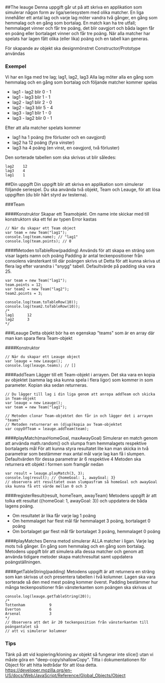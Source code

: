 ##The leauge
Denna uppgift går ut på att skriva en applikation som simulerar någon form av liga/seriesystem med olika matcher.
En liga innehåller ett antal lag och varje lag möter vandra två gånger, en gång som hemmalag och en gång som bortalag.
En match kan ha tre utfall; hemmalaget vinner och får tre poäng, det blir oavgjort och båda lagen får en poäng eller
bortalaget vinner och får tre poäng.
När alla matcher har spelats har lagen fått olika (eller lika) poäng och en tabell kan generas.

För skapande av objekt ska designmönstret Constructor/Prototype användas

### Exempel

Vi har en liga med tre lag; lag1, lag2, lag3
Alla lag möter alla en gång som hemmalag och en gång som bortalag och följande matcher kommer spelas

* lag1 - lag2 blir 0 - 1
* lag1 - lag3 blir 1 - 1
* lag2 - lag1 blir 2 - 0
* lag2 - lag3 blir 5 - 4
* lag3 - lag1 blir 1 - 0
* lag3 - lag2 blir 0 - 1

Efter att alla matcher spelats kommer
* lag1 ha 1 poäng (tre förluster och en oavgjord)
* lag2 ha 12 poäng (fyra vinster)
* lag3 ha 4 poäng (en vinst, en oavgjord, två förluster)

Den sorterade tabellen som ska skrivas ut blir således:
```
lag2    12
lag3    4
lag1    1
```

##Din uppgift
Din uppgift blir att skriva en applikation som simulerar följande seriespel.
Du ska använda två objekt, Team och Leauge, för att lösa uppgiften (du blir hårt styrd av testerna).

###Team

####Konstruktor
Skapar ett Teamobjekt. Om name inte skickar med till konstruktorn ska ett fel av typen Error kastas
```
// När du skapar ett Team object
var team = new Team("lag1");
console.log(team.name); // "lag1"
console.log(team.points); // 0

```

####Metoden toTableRow(padding)
Används för att skapa en sträng som visar lagets namn och poäng
Padding är antal teckenpositioner från consolens vänsterkant till där poängen skrivs ut
Detta för att kunna skriva ut flera lag efter varandra i "snygg" tabell.
Defaultvärde på padding ska vara 25.

```
var team = new Team("lag1");
team.points = 12;
var team2 = new Team("lag2");
team2.points = 3;

console.log(team.toTableRow(10));
console.log(team2.toTableRow(10));
/*
lag1      12
lag2      3
*/
```

###Leauge
Detta objekt bör ha en egenskap "teams" som är en array där man kan spara flera Team-objekt

####Konstruktor
```
// När du skapar ett Leauge object
var leauge = new Leauge();
console.log(leauge.teams); // []
```
####addTeam
Lägger till ett Team-objekt i arrayen. Det ska vara en kopia av objektet (samma lag ska kunna spela i flera ligor) som kommer in som parameter. Kopian ska sedan returneras.
```
// Du lägger till lag i din liga genom att anropa addTeam och skicka in Team-objekt
var leauge = new Leauge();
var team = new Team("lag1");

// Metoden clonar Team-objektet den får in och lägger det i arrayen "teams"
// Metoden returnerar en (djup)kopia av Team-objektet
var copyOfTeam = leauge.addTeam(team);

```

####playMatch(maxHomeGoal, maxAwayGoal)
Simulerar en match genom att använda math.random() och slumpa fram hemmalagets respektive bortalagets mål
För att kunna styra resultatet lite kan man skicka in två parametrar som bestämmer max antal mål varje lag kan få i slumpen.
Defaultvärden för dessa parametrar är 6 respektive 4
Metoden ska returnera ett objekt i formen som framgår nedan
```
var result = leauge.playMatch(3, 3);
console.log(result); // {homeGoal: 1, awayGoal: 3}
// observera att resultatet ovan slumpasfram så homeGoal och awayGoal ska kunna få ett värde mellan 0 och 3
```

####registerResult(result, homeTeam, awayTeam)
Metodens uppgift är att tolka ett resultat ({homeGoal: 1, awayGoal: 3}) och uppdatera de båda lagens poäng.

* Om resultatet är lika får varje lag 1 poäng
* Om hemmalaget har flest mål får hemmalaget 3 poäng, bortalaget 0 poäng
* Om bortalaget gar flest mål får bortalaget 3 poäng, hemmalaget 0 poäng


####playMatches
Denna metod simulerar ALLA matcher i ligan. Varje lag mots två gånger. En gång som hemmalag och en gång som bortalag.
Metodens uppgift blir att simulera alla dessa matcher och genom att använda tidigare metoder skapa matchresultat samt uppdatera
poängställningen.

####getTableString(padding)
Metodens uppgift är att returnera en sträng som kan skrivas ut och presentera tabellen i två kolumner.
Lagen ska vara sorterade så den med mest poäng kommer överst. Padding bestämmer hur
många teckenpositioner från vänsterkanten som poängen ska skrivas ut

```
console.log(leauge.getTableString(20));
/*
Tottenham           9
Everton             6
Arsenal             3
*/
// Observera att det är 20 teckenposition från vänsterkanten till poängantalet så
// att vi simulerar kolumner
```
### Tips
Tänk på att vid kopiering/kloning av objekt så fungerar inte slice() utan vi måste göra en "deep-copy/shallowCopy".
Titta i dokumentationen för Object för att hitta ledtrådar för att lösa detta.
https://developer.mozilla.org/en-US/docs/Web/JavaScript/Reference/Global_Objects/Object

